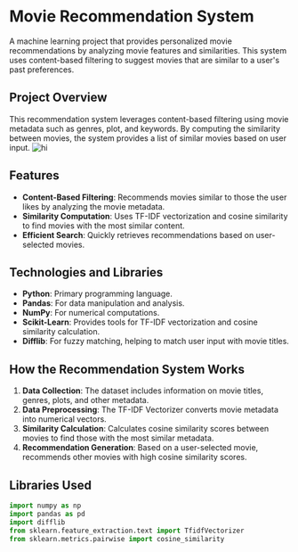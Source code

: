 # Movie Recommendation System

A machine learning project that provides personalized movie recommendations by analyzing movie features and similarities. This system uses content-based filtering to suggest movies that are similar to a user's past preferences.

## Project Overview
This recommendation system leverages content-based filtering using movie metadata such as genres, plot, and keywords. By computing the similarity between movies, the system provides a list of similar movies based on user input.
![hi](https://www.heartoflongmont.org/wp-content/uploads/2019/02/Movie-Recommendation.jpg)

## Features
- **Content-Based Filtering**: Recommends movies similar to those the user likes by analyzing the movie metadata.
- **Similarity Computation**: Uses TF-IDF vectorization and cosine similarity to find movies with the most similar content.
- **Efficient Search**: Quickly retrieves recommendations based on user-selected movies.

## Technologies and Libraries
- **Python**: Primary programming language.
- **Pandas**: For data manipulation and analysis.
- **NumPy**: For numerical computations.
- **Scikit-Learn**: Provides tools for TF-IDF vectorization and cosine similarity calculation.
- **Difflib**: For fuzzy matching, helping to match user input with movie titles.

## How the Recommendation System Works
1. **Data Collection**: The dataset includes information on movie titles, genres, plots, and other metadata.
2. **Data Preprocessing**: The TF-IDF Vectorizer converts movie metadata into numerical vectors.
3. **Similarity Calculation**: Calculates cosine similarity scores between movies to find those with the most similar metadata.
4. **Recommendation Generation**: Based on a user-selected movie, recommends other movies with high cosine similarity scores.

## Libraries Used
```python
import numpy as np
import pandas as pd
import difflib
from sklearn.feature_extraction.text import TfidfVectorizer
from sklearn.metrics.pairwise import cosine_similarity
